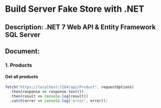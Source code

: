 # Build Server Fake Store with .NET
## Description: .NET 7 Web API & Entity Framework SQL Server
## Document: 
### 1. Products
#### Get all products		
```javascript
fetch("https://localhost:7204/api/Product", requestOptions)
  .then(response => response.text())
  .then(result => console.log(result))
  .catch(error => console.log('error', error));
```





